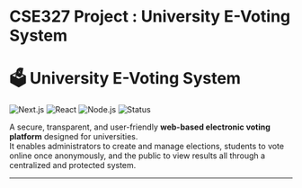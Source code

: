 # CSE327 Project : University E-Voting System
# 🗳️ University E-Voting System  

![Next.js](https://img.shields.io/badge/Next.js-000000?style=for-the-badge&logo=nextdotjs&logoColor=white)
![React](https://img.shields.io/badge/React-20232A?style=for-the-badge&logo=react&logoColor=61DAFB)
![Node.js](https://img.shields.io/badge/Node.js-43853D?style=for-the-badge&logo=node.js&logoColor=white)
![Status](https://img.shields.io/badge/Status-Development-blue)

A secure, transparent, and user-friendly **web-based electronic voting platform** designed for universities.  
It enables administrators to create and manage elections, students to vote online once anonymously, and the public to view results all through a centralized and protected system.

---

